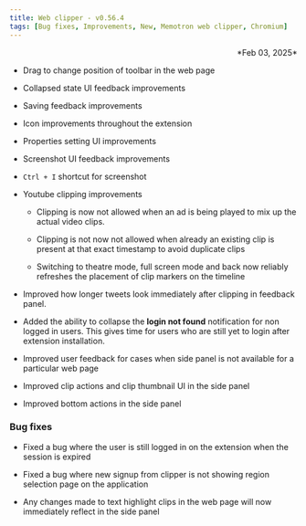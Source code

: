 ```yaml
---
title: Web clipper - v0.56.4
tags: [Bug fixes, Improvements, New, Memotron web clipper, Chromium]
---
```


<div align="right">*Feb 03, 2025*</div>

- Drag to change position of toolbar in the web page

- Collapsed state UI feedback improvements

- Saving feedback improvements

- Icon improvements throughout the extension

- Properties setting UI improvements

- Screenshot UI feedback improvements

- ```Ctrl + I``` shortcut for screenshot

- Youtube clipping improvements

    - Clipping is now not allowed when an ad is being played to mix up the actual video clips.

    - Clipping is not now not allowed when already an existing clip is present at that exact timestamp to avoid duplicate clips

    - Switching to theatre mode, full screen mode and back now reliably refreshes the placement of clip markers on the timeline

- Improved how longer tweets look immediately after clipping in feedback panel.

- Added the ability to collapse the **login not found** notification for non logged in users. This gives time for users who are still yet to login after extension installation.

- Improved user feedback for cases when side panel is not available for a particular web page

- Improved clip actions and clip thumbnail UI in the side panel

- Improved bottom actions in the side panel

### Bug fixes

- Fixed a bug where the user is still logged in on the extension when the session is expired

- Fixed a bug where new signup from clipper is not showing region selection page on the application

- Any changes made to text highlight clips in the web page will now immediately reflect in the side panel